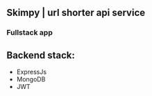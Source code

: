 ## Skimpy | url shorter api service

### Fullstack app

## Backend stack:
* ExpressJs
* MongoDB
* JWT 
